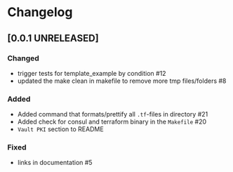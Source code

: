 # Changelog

## [0.0.1 UNRELEASED]


### Changed

- trigger tests for template_example by condition #12
- updated the make clean in makefile to remove more tmp files/folders #8

### Added

- Added command that formats/prettify all `.tf`-files in directory #21
- Added check for consul and terraform binary in the `Makefile` #20
- `Vault PKI` section to README

### Fixed

- links in documentation #5
